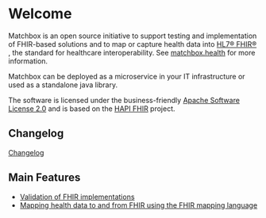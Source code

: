 # Welcome

Matchbox is an open source initiative to support testing and implementation of FHIR-based solutions and to map or capture health data into [HL7® FHIR®](https://www.hl7.org/fhir/) , 
the standard for healthcare interoperability. See [matchbox.health](https://www.matchbox.health/) for more information.

Matchbox can be deployed as a microservice in your IT infrastructure or used as a standalone java library.

The software is licensed under the business-friendly [Apache Software License 2.0](https://github.com/ahdis/matchbox/blob/main/LICENSE) and is based on the [HAPI FHIR](https://hapifhir.io/) project. 

## Changelog

[Changelog](changelog.md)

## Main Features

- [Validation of FHIR implementations](features.md/#validation-of-fhir-implementations)
- [Mapping health data to and from FHIR using the FHIR mapping language](features.md/#mapping-health-data-to-and-from-fhir-using-the-fhir-mapping-language)
